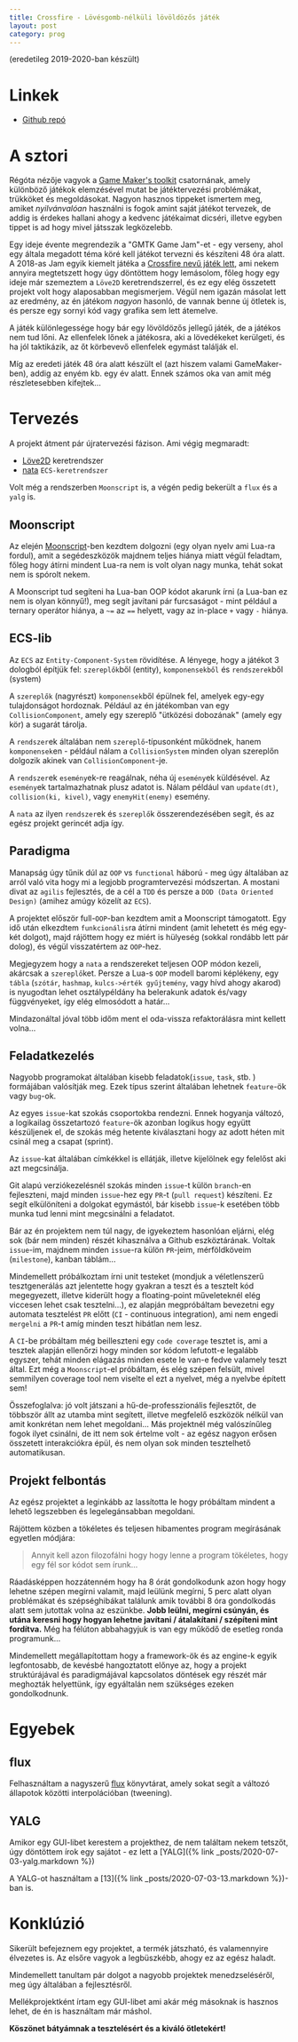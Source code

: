 ```yaml
---
title: Crossfire - Lövésgomb-nélküli lövöldözős játék
layout: post
category: prog
---
```

(eredetileg 2019-2020-ban készült)

# Linkek

- [Github repó](https://github.com/sasszem/crossfire)

# A sztori

Régóta nézője vagyok a [Game Maker's toolkit](https://www.youtube.com/channel/UCqJ-Xo29CKyLTjn6z2XwYAw) csatornának, amely különböző játékok elemzésével mutat be játéktervezési problémákat, trükköket és megoldásokat. Nagyon hasznos tippeket ismertem meg, amiket *nyilvánvalóan* használni is fogok amint saját játékot tervezek, de addig is érdekes hallani ahogy a kedvenc játékaimat dicséri, illetve egyben tippet is ad hogy mivel játsszak legközelebb.

Egy ideje évente megrendezik a "GMTK Game Jam"-et - egy verseny, ahol egy általa megadott téma köré kell játékot tervezni és készíteni 48 óra alatt. A 2018-as Jam egyik kiemelt játéka a [Crossfire nevű játék lett](https://seet.itch.io/crossfire), ami nekem annyira megtetszett hogy úgy döntöttem hogy lemásolom, főleg hogy egy ideje már szemeztem a `Löve2D` keretrendszerrel, és ez egy elég összetett projekt volt hogy alaposabban megismerjem. Végül nem igazán másolat lett az eredmény, az én játékom *nagyon* hasonló, de vannak benne új ötletek is, és persze egy sornyi kód vagy grafika sem lett átemelve.

A játék különlegessége hogy bár egy lövöldözős jellegű játék, de a játékos nem tud lőni. Az ellenfelek lőnek a játékosra, aki a lövedékeket kerülgeti, és ha jól taktikázik, az őt körbevevő ellenfelek egymást találják el.

Míg az eredeti játék 48 óra alatt készült el (azt hiszem valami GameMaker-ben), addig az enyém kb. egy év alatt. Ennek számos oka van amit még részletesebben kifejtek...

# Tervezés

A projekt átment pár újratervezési fázison. Ami végig megmaradt:

- [Löve2D](https://love2d.org) keretrendszer
- [nata](https://github.com/tesselode/nata) `ECS-keretrendszer`

Volt még a rendszerben `Moonscript` is, a végén pedig bekerült a `flux` és a `yalg` is.

## Moonscript

Az elején [Moonscript](https://moonscript.org)-ben kezdtem dolgozni (egy olyan nyelv ami Lua-ra fordul), amit a segédeszközök majdnem teljes hiánya miatt végül feladtam, főleg hogy átírni mindent Lua-ra nem is volt olyan nagy munka, tehát sokat nem is spórolt nekem.

A Moonscript tud segíteni ha Lua-ban OOP kódot akarunk írni (a Lua-ban ez nem is olyan könnyű!), meg segít javítani pár furcsaságot - mint például a ternary operátor hiánya, a `~=` az `==` helyett, vagy az in-place `+` vagy `-` hiánya.

## ECS-lib

Az `ECS` az `Entity-Component-System` rövidítése. A lényege, hogy a játékot 3 dologból építjük fel: `szereplők`ből (entity), `komponensekből` és `rendszerek`ből (system)

A `szereplők` (nagyrészt) `komponensek`ből épülnek fel, amelyek egy-egy tulajdonságot hordoznak. Például az én játékomban van egy `CollisionComponent`, amely egy szereplő "ütközési dobozának" (amely egy kör) a sugarát tárolja.

A `rendszer`ek általában nem `szereplő`-típusonként működnek, hanem `komponensek`en - például nálam a `CollisionSystem` minden olyan szereplőn dolgozik akinek van `CollisionComponent`-je. 

A `rendszer`ek `esemény`ek-re reagálnak, néha új `esemény`ek küldésével. Az `esemény`ek tartalmazhatnak plusz adatot is. Nálam például van `update(dt)`, `collision(ki, kivel)`, vagy `enemyHit(enemy)` esemény.

A `nata` az ilyen `rendszer`ek és `szereplő`k összerendezésében segít, és az egész projekt gerincét adja így.

## Paradigma

Manapság úgy tűnik dúl az `OOP` vs `functional` háború - meg úgy általában az arról való vita hogy mi a legjobb programtervezési módszertan. A mostani divat az `agilis` fejlesztés, de a cél a `TDD` és persze a `DOD (Data Oriented Design)` (amihez amúgy közelít az `ECS`).

A projektet először full-`OOP`-ban kezdtem amit a Moonscript támogatott. Egy idő után elkezdtem `funkcionális`ra átírni mindent (amit lehetett és még egy-két dolgot), majd rájöttem hogy ez miért is hülyeség (sokkal rondább lett pár dolog), és végül visszatértem az `OOP`-hez.

Megjegyzem hogy a `nata` a rendszereket teljesen OOP módon kezeli, akárcsak a `szereplő`ket. Persze a Lua-s `OOP` modell baromi képlékeny, egy `tábla` (`szótár`, `hashmap`, `kulcs->érték gyűjtemény`, vagy hívd ahogy akarod) is nyugodtan lehet osztálypéldány ha belerakunk adatok és/vagy függvényeket, így elég elmosódott a határ...

Mindazonáltal jóval több időm ment el oda-vissza refaktorálásra mint kellett volna...

## Feladatkezelés

Nagyobb programokat általában kisebb feladatok(`issue`, `task`, stb. ) formájában valósítják meg. Ezek típus szerint általában lehetnek `feature`-ök vagy `bug`-ok.

Az egyes `issue`-kat szokás csoportokba rendezni. Ennek hogyanja változó, a logikailag összetartozó `feature`-ök azonban logikus hogy együtt készüljenek el, de szokás még hetente kiválasztani hogy az adott héten mit csinál meg a csapat (sprint).

Az `issue`-kat általában címkékkel is ellátják, illetve kijelölnek egy felelőst aki azt megcsinálja.

Git alapú verziókezelésnél szokás minden `issue`-t külön `branch`-en fejleszteni, majd minden `issue`-hez egy `PR`-t (`pull request`) készíteni. Ez segít elkülöníteni a dolgokat egymástól, bár kisebb `issue`-k esetében több munka tud lenni mint megcsinálni a feladatot.

Bár az én projektem nem túl nagy, de igyekeztem hasonlóan eljárni, elég sok (bár nem minden) részét kihasználva a Github eszköztárának. Voltak `issue`-im, majdnem minden `issue`-ra külön `PR`-jeim, mérföldköveim (`milestone`), kanban táblám...

Mindemellett próbálkoztam írni unit testeket (mondjuk a véletlenszerű tesztgenerálás azt jelentette hogy gyakran a teszt és a tesztelt kód megegyezett, illetve kiderült hogy a floating-point műveleteknél elég viccesen lehet csak tesztelni...), ez alapján megpróbáltam bevezetni egy automata tesztelést `PR` előtt (`CI` - continuous integration), ami nem engedi `mergelni` a `PR`-t amíg minden teszt hibátlan nem lesz.

A `CI`-be próbáltam még beilleszteni egy `code coverage` tesztet is, ami a tesztek alapján ellenőrzi hogy minden sor kódom lefutott-e legalább egyszer, tehát minden elágazás minden esete le van-e fedve valamely teszt által. Ezt még a `Moonscript`-el próbáltam, és elég szépen felsült, mivel semmilyen coverage tool nem viselte el ezt a nyelvet, még a nyelvbe épített sem!

Összefoglalva: jó volt játszani a hű-de-professzionális fejlesztőt, de többször állt az utamba mint segített, illetve megfelelő eszközök nélkül van amit konkrétan nem lehet megoldani...
Más projektnél még valószínűleg fogok ilyet csinálni, de itt nem sok értelme volt - az egész nagyon erősen összetett interakciókra épül, és nem olyan sok minden tesztelhető automatikusan.

## Projekt felbontás

Az egész projektet a leginkább az lassította le hogy próbáltam mindent a lehető legszebben és legelegánsabban megoldani.

Rájöttem közben a tökéletes és teljesen hibamentes program megírásának egyetlen módjára:

> Annyit kell azon filozofálni hogy hogy lenne a program tökéletes, hogy egy fél sor kódot sem írunk...

Ráadásképpen hozzátenném hogy ha 8 órát gondolkodunk azon hogy hogy lehetne szépen megírni valamit, majd leülünk megírni, 5 perc alatt olyan problémákat és szépséghibákat találunk amik további 8 óra gondolkodás alatt sem jutottak volna az eszünkbe. **Jobb leülni, megírni csúnyán, és utána keresni hogy hogyan lehetne javítani / átalakítani / szépíteni mint fordítva.** Még ha félúton abbahagyjuk is van egy működő de esetleg ronda programunk...

Mindemellett megállapítottam hogy a framework-ök és az engine-k egyik legfontosabb, de kevésbé hangoztatott előnye az, hogy a projekt struktúrájával és paradigmájával kapcsolatos döntések egy részét már meghozták helyettünk, így egyáltalán nem szükséges ezeken gondolkodnunk.

# Egyebek

## flux

Felhasználtam a nagyszerű [flux](https://github.com/rxi/flux) könyvtárat, amely sokat segít a változó állapotok közötti interpolációban (tweening).

## YALG

Amikor egy GUI-libet kerestem a projekthez, de nem találtam nekem tetszőt, úgy döntöttem írok egy sajátot - ez lett a [YALG]({% link _posts/2020-07-03-yalg.markdown %})

A YALG-ot használtam a [13]({% link _posts/2020-07-03-13.markdown %})-ban is.

# Konklúzió

Sikerült befejeznem egy projektet, a termék játszható, és valamennyire élvezetes is. Az elsőre vagyok a legbüszkébb, ahogy ez az egész haladt.

Mindemellett tanultam pár dolgot a nagyobb projektek menedzseléséről, meg úgy általában a fejlesztésről.

Mellékprojektként írtam egy GUI-libet ami akár még másoknak is hasznos lehet, de én is használtam már máshol.

**Köszönet bátyámnak a tesztelésért és a kiváló ötletekért!**